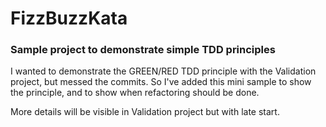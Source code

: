 # FizzBuzzKata
### Sample project to demonstrate simple TDD principles

I wanted to demonstrate the GREEN/RED TDD principle with the Validation project, but messed the commits. So I've added this mini sample to show the principle, and to show when refactoring should be done.

More details will be visible in Validation project but with late start.

